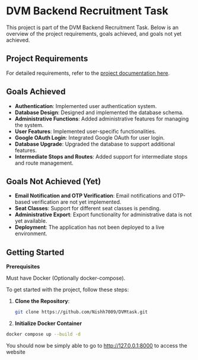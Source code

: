 # DVM Backend Recruitment Task

This project is part of the DVM Backend Recruitment Task. Below is an overview of the project requirements, goals achieved, and goals not yet achieved.

## Project Requirements

For detailed requirements, refer to the [project documentation here](https://indigo-gastonia-790.notion.site/DVM-Sem-2-Recruitment-Task-1886e2d9336a808da55bdda304e3b2f8).

## Goals Achieved

- **Authentication**: Implemented user authentication system.
- **Database Design**: Designed and implemented the database schema.
- **Administrative Functions**: Added administrative features for managing the system.
- **User Features**: Implemented user-specific functionalities.
- **Google OAuth Login**: Integrated Google OAuth for user login.
- **Database Upgrade**: Upgraded the database to support additional features.
- **Intermediate Stops and Routes**: Added support for intermediate stops and route management.

## Goals Not Achieved (Yet)

- **Email Notification and OTP Verification**: Email notifications and OTP-based verification are not yet implemented.
- **Seat Classes**: Support for different seat classes is pending.
- **Administrative Export**: Export functionality for administrative data is not yet available.
- **Deployment**: The application has not been deployed to a live environment.

## Getting Started

**Prerequisites**

  Must have Docker (Optionally docker-compose).

To get started with the project, follow these steps:

1. **Clone the Repository**:
   ```bash
   git clone https://github.com/Nishh7009/DVMtask.git

2. **Initialize Docker Container**
  ```bash
  docker compose up --build -d
```

You should now be simply able to go to http://127.0.0.1:8000 to access the website
